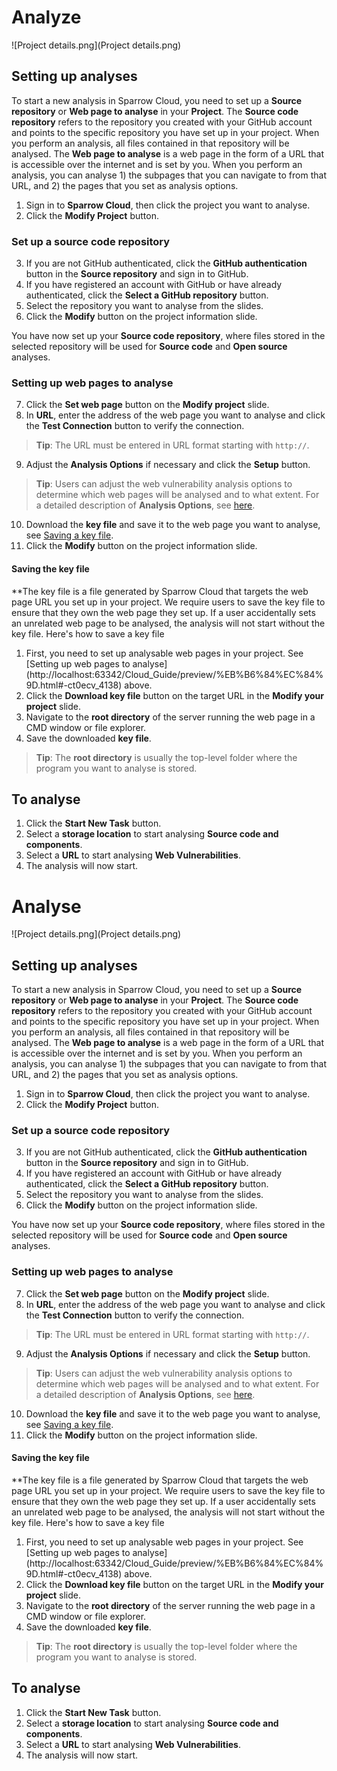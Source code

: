 # Analyze

![Project details.png](Project details.png)

## Setting up analyses

To start a new analysis in Sparrow Cloud, you need to set up a **Source repository** or **Web page to analyse** in your **Project**. The **Source code repository** refers to the repository you created with your GitHub account and points to the specific repository you have set up in your project. When you perform an analysis, all files contained in that repository will be analysed. The **Web page to analyse** is a web page in the form of a URL that is accessible over the internet and is set by you. When you perform an analysis, you can analyse 1) the subpages that you can navigate to from that URL, and 2) the pages that you set as analysis options.


1. Sign in to **Sparrow Cloud**, then click the project you want to analyse.
2. Click the **Modify Project** button.

### Set up a source code repository

3. If you are not GitHub authenticated, click the **GitHub authentication** button in the **Source repository** and sign in to GitHub.
4. If you have registered an account with GitHub or have already authenticated, click the **Select a GitHub repository** button.
5. Select the repository you want to analyse from the slides.
6. Click the **Modify** button on the project information slide.


You have now set up your **Source code repository**, where files stored in the selected repository will be used for **Source code** and **Open source** analyses.

### Setting up web pages to analyse

7. Click the **Set web page** button on the **Modify project** slide.
8. In **URL**, enter the address of the web page you want to analyse and click the **Test Connection** button to verify the connection.
> **Tip**: The URL must be entered in URL format starting with `http://`.
9. Adjust the **Analysis Options** if necessary and click the **Setup** button.
> **Tip**: Users can adjust the web vulnerability analysis options to determine which web pages will be analysed and to what extent. For a detailed description of **Analysis Options**, see [here](http://localhost:63342/newCloud/preview/empty-md-topic.html#-k39vs6_6035).
10. Download the **key file** and save it to the web page you want to analyse, see [Saving a key file](http://localhost:63342/newCloud/preview/%EB%B6%84%EC%84%9D.html#-iwingv_14386).
11. Click the **Modify** button on the project information slide.



#### Saving the key file

**The key file is a file generated by Sparrow Cloud that targets the web page URL you set up in your project. We require users to save the key file to ensure that they own the web page they set up. If a user accidentally sets an unrelated web page to be analysed, the analysis will not start without the key file.
Here's how to save a key file

1. First, you need to set up analysable web pages in your project. See [Setting up web pages to analyse] (http://localhost:63342/Cloud_Guide/preview/%EB%B6%84%EC%84%9D.html#-ct0ecv_4138) above.
2. Click the **Download key file** button on the target URL in the **Modify your project** slide.
3. Navigate to the **root directory** of the server running the web page in a CMD window or file explorer.
4. Save the downloaded **key file**.

> **Tip**: The **root directory** is usually the top-level folder where the program you want to analyse is stored.


## To analyse


1. Click the **Start New Task** button.
2. Select a **storage location** to start analysing **Source code and components**.
3. Select a **URL** to start analysing **Web Vulnerabilities**.
4. The analysis will now start.

# Analyse

![Project details.png](Project details.png)

## Setting up analyses

To start a new analysis in Sparrow Cloud, you need to set up a **Source repository** or **Web page to analyse** in your **Project**. The **Source code repository** refers to the repository you created with your GitHub account and points to the specific repository you have set up in your project. When you perform an analysis, all files contained in that repository will be analysed. The **Web page to analyse** is a web page in the form of a URL that is accessible over the internet and is set by you. When you perform an analysis, you can analyse 1) the subpages that you can navigate to from that URL, and 2) the pages that you set as analysis options.


1. Sign in to **Sparrow Cloud**, then click the project you want to analyse.
2. Click the **Modify Project** button.

### Set up a source code repository

3. If you are not GitHub authenticated, click the **GitHub authentication** button in the **Source repository** and sign in to GitHub.
4. If you have registered an account with GitHub or have already authenticated, click the **Select a GitHub repository** button.
5. Select the repository you want to analyse from the slides.
6. Click the **Modify** button on the project information slide.


You have now set up your **Source code repository**, where files stored in the selected repository will be used for **Source code** and **Open source** analyses.

### Setting up web pages to analyse

7. Click the **Set web page** button on the **Modify project** slide.
8. In **URL**, enter the address of the web page you want to analyse and click the **Test Connection** button to verify the connection.
> **Tip**: The URL must be entered in URL format starting with `http://`.
9. Adjust the **Analysis Options** if necessary and click the **Setup** button.
> **Tip**: Users can adjust the web vulnerability analysis options to determine which web pages will be analysed and to what extent. For a detailed description of **Analysis Options**, see [here](http://localhost:63342/newCloud/preview/empty-md-topic.html#-k39vs6_6035).
10. Download the **key file** and save it to the web page you want to analyse, see [Saving a key file](http://localhost:63342/newCloud/preview/%EB%B6%84%EC%84%9D.html#-iwingv_14386).
11. Click the **Modify** button on the project information slide.



#### Saving the key file

**The key file is a file generated by Sparrow Cloud that targets the web page URL you set up in your project. We require users to save the key file to ensure that they own the web page they set up. If a user accidentally sets an unrelated web page to be analysed, the analysis will not start without the key file.
Here's how to save a key file

1. First, you need to set up analysable web pages in your project. See [Setting up web pages to analyse] (http://localhost:63342/Cloud_Guide/preview/%EB%B6%84%EC%84%9D.html#-ct0ecv_4138) above.
2. Click the **Download key file** button on the target URL in the **Modify your project** slide.
3. Navigate to the **root directory** of the server running the web page in a CMD window or file explorer.
4. Save the downloaded **key file**.

> **Tip**: The **root directory** is usually the top-level folder where the program you want to analyse is stored.


## To analyse


1. Click the **Start New Task** button.
2. Select a **storage location** to start analysing **Source code and components**.
3. Select a **URL** to start analysing **Web Vulnerabilities**.
4. The analysis will now start.


